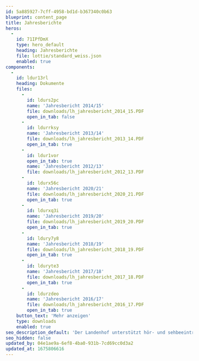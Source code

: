 ```yaml
---
id: 5a885927-7cff-4958-bd1d-b367340c0b63
blueprint: content_page
title: Jahresberichte
heros:
  -
    id: 71IPfDmX
    type: hero_default
    heading: Jahresberichte
    file: lottie/standard_weiss.json
    enabled: true
components:
  -
    id: ldur13rl
    heading: Dokumente
    files:
      -
        id: ldurs2pc
        name: 'Jahresbericht 2014/15'
        file: downloads/lh_jahresbericht_2014_15.PDF
        open_in_tab: false
      -
        id: ldurrksy
        name: 'Jahresbericht 2013/14'
        file: downloads/lh_jahresbericht_2013_14.PDF
        open_in_tab: true
      -
        id: ldur1vor
        open_in_tab: true
        name: 'Jahresbericht 2012/13'
        file: downloads/lh_jahresbericht_2012_13.PDF
      -
        id: ldurx56c
        name: 'Jahresbericht 2020/21'
        file: downloads/lh_jahresbericht_2020_21.PDF
        open_in_tab: true
      -
        id: ldurxq3i
        name: 'Jahresbericht 2019/20'
        file: downloads/lh_jahresbericht_2019_20.PDF
        open_in_tab: true
      -
        id: ldury7y8
        name: 'Jahresbericht 2018/19'
        file: downloads/lh_jahresbericht_2018_19.PDF
        open_in_tab: true
      -
        id: lduryte3
        name: 'Jahresbericht 2017/18'
        file: downloads/lh_jahresbericht_2017_18.PDF
        open_in_tab: true
      -
        id: ldurzdeo
        name: 'Jahresbericht 2016/17'
        file: downloads/lh_jahresbericht_2016_17.PDF
        open_in_tab: true
    button_text: 'Mehr anzeigen'
    type: downloads
    enabled: true
seo_description_default: 'Der Landenhof unterstützt hör- und sehbeeinträchtigte Kinder & Jugendliche in ihrem selbstbestimmten Leben durch Förderung ihrer Fähigkeiten & Entwicklung'
seo_hidden: false
updated_by: 04e1ae9a-6ef8-4ba0-931b-7cd69cc0d3a2
updated_at: 1675806616
---
```

